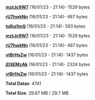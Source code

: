 [**mztJc9W7**](/data/mztJc9W7.txt) (16/01/23 - 21:14)- 1529 bytes

[**rU7hwkNn**](/data/rU7hwkNn.txt) (16/01/23 - 21:14)- 487 bytes

[**tu8uj1mQ**](/data/tu8uj1mQ.txt) (16/01/23 - 21:14)- 593 bytes

[**mztJc9W7**](/data/mztJc9W7.txt) (16/01/23 - 21:14)- 1529 bytes

[**rU7hwkNn**](/data/rU7hwkNn.txt) (16/01/23 - 21:14)- 487 bytes

[**vtBrHsZw**](/data/vtBrHsZw.txt) (16/01/23 - 21:14)- 1437 bytes

[**jDSEMzAk**](/data/jDSEMzAk.txt) (16/01/23 - 21:14)- 2324 bytes

[**vtBrHsZw**](/data/vtBrHsZw.txt) (16/01/23 - 21:14)- 1437 bytes

**Total Datas**: 4741

**Total Size**: 29.67 MB / 29.7 MB